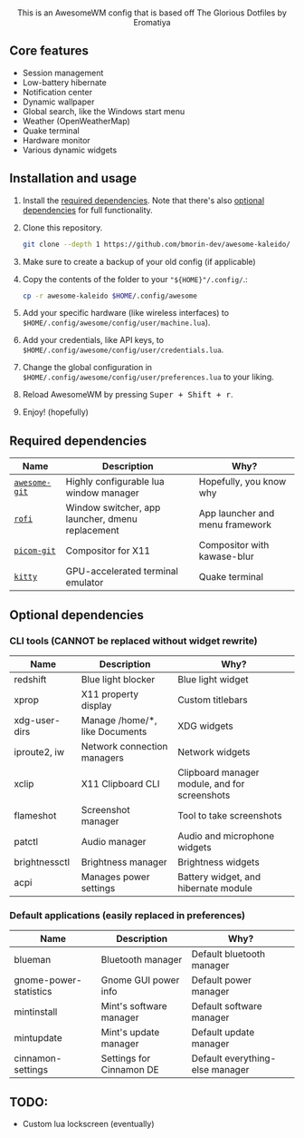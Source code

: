 <p align='center'>
	<br/>
    This is an AwesomeWM config that is based off The Glorious Dotfiles by Eromatiya 
</p>

## Core features

+ Session management 
+ Low-battery hibernate
+ Notification center
+ Dynamic wallpaper
+ Global search, like the Windows start menu
+ Weather (OpenWeatherMap) 
+ Quake terminal
+ Hardware monitor
+ Various dynamic widgets 

## Installation and usage

1. Install the [required dependencies](#required-dependencies). Note that there's also [optional dependencies](#optional-dependencies) for full functionality.
2. Clone this repository.

	```bash
	git clone --depth 1 https://github.com/bmorin-dev/awesome-kaleido/
	```

3. Make sure to create a backup of your old config (if applicable)
4. Copy the contents of the folder to your `"${HOME}"/.config/`.:

	```bash
	cp -r awesome-kaleido $HOME/.config/awesome
	```

4. Add your specific hardware (like wireless interfaces) to `$HOME/.config/awesome/config/user/machine.lua`).
5. Add your credentials, like API keys, to `$HOME/.config/awesome/config/user/credentials.lua`.
6. Change the global configuration in `$HOME/.config/awesome/config/user/preferences.lua` to your liking.
7. Reload AwesomeWM by pressing <kbd>Super + Shift + r</kbd>.
8. Enjoy! (hopefully)



## Required dependencies

| Name | Description | Why? |
| --- | --- | --- |
| [`awesome-git`](https://github.com/awesomeWM/awesome) |  Highly configurable lua window manager | Hopefully, you know why |
| [`rofi`](https://github.com/davatorium/rofi) | Window switcher, app launcher, dmenu replacement | App launcher and menu framework |
| [`picom-git`](https://github.com/yshui/picom) | Compositor for X11 | Compositor with kawase-blur |
| [`kitty`](https://github.com/kovidgoyal/kitty) | GPU-accelerated terminal emulator | Quake terminal | 

## Optional dependencies

### CLI tools (CANNOT be replaced without widget rewrite)

| Name | Description | Why? |
| --- | --- | --- |
| redshift | Blue light blocker | Blue light widget |
| xprop | X11 property display | Custom titlebars |
| xdg-user-dirs | Manage /home/*, like Documents | XDG widgets |
| iproute2, iw | Network connection managers | Network widgets |
| xclip | X11 Clipboard CLI | Clipboard manager module, and for screenshots |
| flameshot | Screenshot manager | Tool to take screenshots |
| patctl | Audio manager | Audio and microphone widgets |
| brightnessctl | Brightness manager | Brightness widgets |
| acpi | Manages power settings | Battery widget, and hibernate module |

### Default applications (easily replaced in preferences)

| Name | Description | Why? |
| --- | --- | --- |
| blueman | Bluetooth manager | Default bluetooth manager |
| gnome-power-statistics | Gnome GUI power info | Default power manager |
| mintinstall | Mint's software manager | Default software manager |
| mintupdate | Mint's update manager | Default update manager |
| cinnamon-settings | Settings for Cinnamon DE | Default everything-else manager|

## TODO:

+ Custom lua lockscreen (eventually) 
